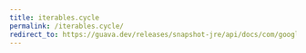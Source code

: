 ```yaml
---
title: iterables.cycle
permalink: /iterables.cycle/
redirect_to: https://guava.dev/releases/snapshot-jre/api/docs/com/google/common/collect/Iterables.html#cycle-T...-
---
```

